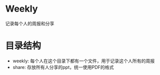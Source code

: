 # Weekly
记录每个人的周报和分享

# 目录结构
* weekly: 每个人在这个目录下都有一个文件，用于记录这个人所有的周报
* share: 存放所有人分享的ppt，统一使用PDF的格式
